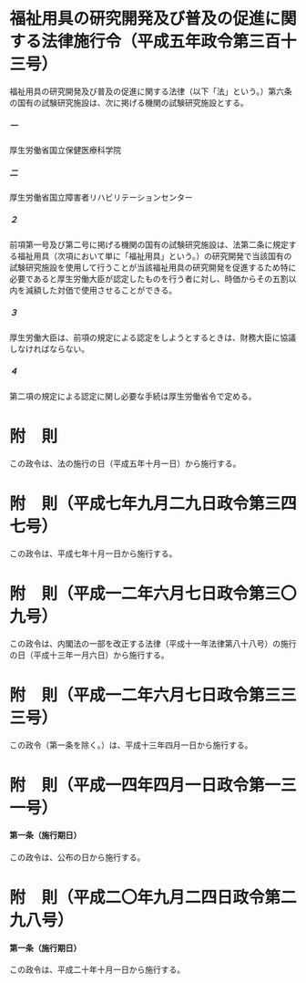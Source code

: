 # 福祉用具の研究開発及び普及の促進に関する法律施行令（平成五年政令第三百十三号）
福祉用具の研究開発及び普及の促進に関する法律（以下「法」という。）第六条の国有の試験研究施設は、次に掲げる機関の試験研究施設とする。
##### 一
厚生労働省国立保健医療科学院
##### 二
厚生労働省国立障害者リハビリテーションセンター
##### ２
前項第一号及び第二号に掲げる機関の国有の試験研究施設は、法第二条に規定する福祉用具（次項において単に「福祉用具」という。）の研究開発で当該国有の試験研究施設を使用して行うことが当該福祉用具の研究開発を促進するため特に必要であると厚生労働大臣が認定したものを行う者に対し、時価からその五割以内を減額した対価で使用させることができる。
##### ３
厚生労働大臣は、前項の規定による認定をしようとするときは、財務大臣に協議しなければならない。
##### ４
第二項の規定による認定に関し必要な手続は厚生労働省令で定める。
# 附　則
この政令は、法の施行の日（平成五年十月一日）から施行する。
# 附　則（平成七年九月二九日政令第三四七号）
この政令は、平成七年十月一日から施行する。
# 附　則（平成一二年六月七日政令第三〇九号）
この政令は、内閣法の一部を改正する法律（平成十一年法律第八十八号）の施行の日（平成十三年一月六日）から施行する。
# 附　則（平成一二年六月七日政令第三三三号）
この政令（第一条を除く。）は、平成十三年四月一日から施行する。
# 附　則（平成一四年四月一日政令第一三一号）
#### 第一条（施行期日）
この政令は、公布の日から施行する。
# 附　則（平成二〇年九月二四日政令第二九八号）
#### 第一条（施行期日）
この政令は、平成二十年十月一日から施行する。
